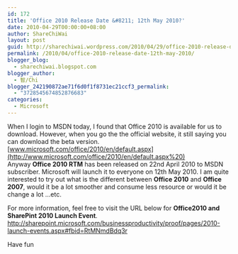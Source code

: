 ```yaml
---
id: 172
title: 'Office 2010 Release Date &#8211; 12th May 2010?'
date: 2010-04-29T00:00:00+08:00
author: ShareChiWai
layout: post
guid: http://sharechiwai.wordpress.com/2010/04/29/office-2010-release-date-12th-may-2010
permalink: /2010/04/office-2010-release-date-12th-may-2010/
blogger_blog:
  - sharechiwai.blogspot.com
blogger_author:
  - 智/Chi
blogger_242190872ae71f6d0f1f8731ec21ccf3_permalink:
  - "3728545674852876683"
categories:
  - Microsoft
---
```

When I login to MSDN today, I found that Office 2010 is available for us to download. However, when you go the the official website, it still saying you can download the beta version. [www.microsoft.com/office/2010/en/default.aspx](http://www.microsoft.com/office/2010/en/default.aspx%20)  
Anyway **Office 2010 RTM** has been released on 22nd April 2010 to MSDN subscriber. Microsoft will launch it to everyone on 12th May 2010. I am quite interested to try out what is the different between **Office 2010** and **Office 2007**, would it be a lot smoother and consume less resource or would it be change a lot &#8230;etc.

For more information, feel free to visit the URL below for **Office2010 and SharePint 2010 Launch Event**.  
<http://sharepoint.microsoft.com/businessproductivity/proof/pages/2010-launch-events.aspx#fbid=RtMNmdBdq3r>

Have fun